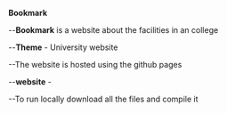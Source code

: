 **Bookmark**

--**Bookmark** is  a website about the facilities in an college

--**Theme** - University website

--The website is hosted using the github pages

--**website** - 

--To run locally download all the files and compile it
